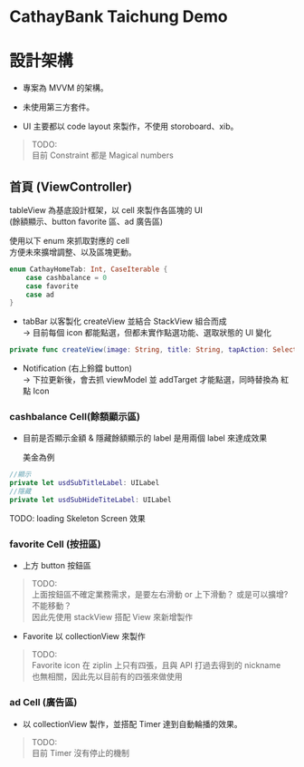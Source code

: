 # CathayBank Taichung Demo

# 設計架構
- 專案為 MVVM 的架構。

- 未使用第三方套件。

- UI 主要都以 code layout 來製作，不使用 storoboard、xib。

>TODO:\
目前 Constraint 都是 Magical numbers

## 首頁 (ViewController)
tableView 為基底設計框架，以 cell 來製作各區塊的 UI\
(餘額顯示、button favorite 區、ad 廣告區)

使用以下 enum 來抓取對應的 cell\
方便未來擴增調整、以及區塊更動。
```swift
enum CathayHomeTab: Int, CaseIterable {
    case cashbalance = 0
    case favorite
    case ad
}
```

- tabBar 以客製化 createView 並結合 StackView 組合而成\
-> 目前每個 icon 都能點選，但都未實作點選功能、選取狀態的 UI 變化
```swift
private func createView(image: String, title: String, tapAction: Selector) -> UIView
```

- Notification (右上鈴鐺 button)\
-> 下拉更新後，會去抓 viewModel 並 addTarget 才能點選，同時替換為 紅點 Icon

### cashbalance Cell(餘額顯示區)
- 目前是否顯示金額 & 隱藏餘額顯示的 label 是用兩個 label 來達成效果

  美金為例
```swift
//顯示
private let usdSubTitleLabel: UILabel
//隱藏
private let usdSubHideTiteLabel: UILabel
```
TODO: loading Skeleton Screen 效果

### favorite Cell (按扭區)
- 上方 button 按鈕區
>TODO:\
上面按鈕區不確定業務需求，是要左右滑動 or 上下滑動？
或是可以擴增? 不能移動？\
因此先使用 stackView 搭配 View 來新增製作 

- Favorite 以 collectionView 來製作
>TODO:\
Favorite icon 在 ziplin 上只有四張，且與 API 打過去得到的 nickname\
也無相關，因此先以目前有的四張來做使用

### ad Cell (廣告區)
- 以 collectionView 製作，並搭配 Timer 達到自動輪播的效果。
>TODO:\
目前 Timer 沒有停止的機制
